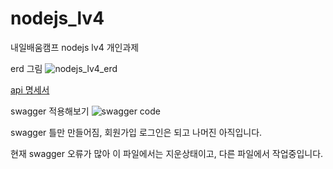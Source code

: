# nodejs_lv4
내일배움캠프 nodejs lv4 개인과제

erd 그림
![nodejs_lv4_erd](https://github.com/tnals634/nodejs_lv4/assets/50979515/92c5100e-434a-4837-8e5b-134ac0f467e9)

[api 명세서](https://feather-almanac-87a.notion.site/nodejs_lv4-API-1-2f2832fa97d342b1b2c2da402cebc311?pvs=4)

swagger 적용해보기
![swagger code](https://github.com/tnals634/nodejs_lv4/assets/50979515/34789b65-7241-49c2-9d58-98ee59b55197)

swagger 틀만 만들어짐, 회원가입 로그인은 되고 나머진 아직입니다.

현재 swagger 오류가 많아 이 파일에서는 지운상태이고, 다른 파일에서 작업중입니다.
